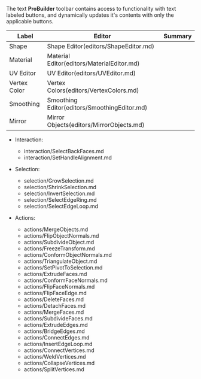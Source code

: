 The text **ProBuilder** toolbar contains access to functionality with text labeled buttons, and dynamically updates it's contents with only the applicable buttons.

| Label | Editor | Summary |
|-|-|-|
| Shape | Shape Editor(editors/ShapeEditor.md) | |
| Material | Material Editor(editors/MaterialEditor.md) | |
| UV Editor | UV Editor(editors/UVEditor.md) | |
| Vertex Color | Vertex Colors(editors/VertexColors.md) | |
| Smoothing | Smoothing Editor(editors/SmoothingEditor.md) | |
| Mirror | Mirror Objects(editors/MirrorObjects.md) | |

- Interaction:
  - interaction/SelectBackFaces.md
  - interaction/SetHandleAlignment.md

- Selection:
  - selection/GrowSelection.md
  - selection/ShrinkSelection.md
  - selection/InvertSelection.md
  - selection/SelectEdgeRing.md
  - selection/SelectEdgeLoop.md

- Actions:
  - actions/MergeObjects.md
  - actions/FlipObjectNormals.md
  - actions/SubdivideObject.md
  - actions/FreezeTransform.md
  - actions/ConformObjectNormals.md
  - actions/TriangulateObject.md
  - actions/SetPivotToSelection.md
  - actions/ExtrudeFaces.md
  - actions/ConformFaceNormals.md
  - actions/FlipFaceNormals.md
  - actions/FlipFaceEdge.md
  - actions/DeleteFaces.md
  - actions/DetachFaces.md
  - actions/MergeFaces.md
  - actions/SubdivideFaces.md
  - actions/ExtrudeEdges.md
  - actions/BridgeEdges.md
  - actions/ConnectEdges.md
  - actions/InsertEdgeLoop.md
  - actions/ConnectVertices.md
  - actions/WeldVertices.md
  - actions/CollapseVertices.md
  - actions/SplitVertices.md
